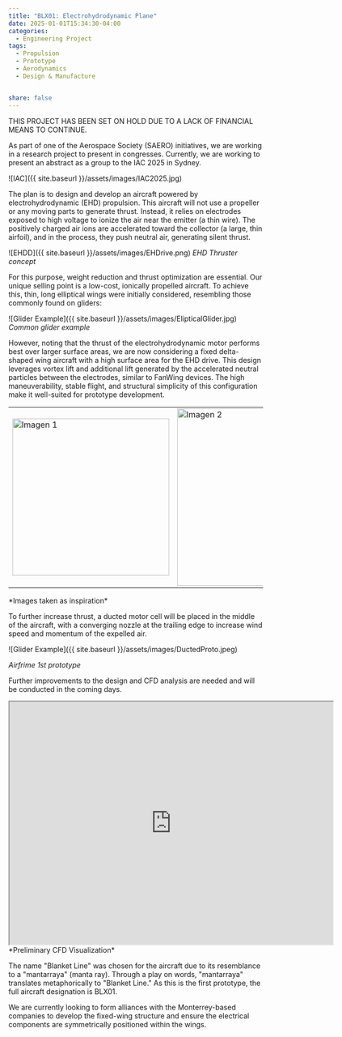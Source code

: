 ```yaml
---
title: "BLX01: Electrohydrodynamic Plane"
date: 2025-01-01T15:34:30-04:00
categories:
  - Engineering Project
tags:
  - Propulsion
  - Prototype
  - Aerodynamics
  - Design & Manufacture


share: false
---
```





THIS PROJECT HAS BEEN SET ON HOLD DUE TO A LACK OF FINANCIAL MEANS TO CONTINUE. 


As part of one of the Aerospace Society (SAERO) initiatives, we are working in a research project to present in congresses. Currently, we are working to present an abstract as a group to the IAC 2025 in Sydney.

![IAC]({{ site.baseurl }}/assets/images/IAC2025.jpg)


The plan is to design and develop an aircraft powered by electrohydrodynamic (EHD) propulsion. This aircraft will not use a propeller or any moving parts to generate thrust. Instead, it relies on electrodes exposed to high voltage to ionize the air near the emitter (a thin wire). The positively charged air ions are accelerated toward the collector (a large, thin airfoil), and in the process, they push neutral air, generating silent thrust.


![EHDD]({{ site.baseurl }}/assets/images/EHDrive.png)
*EHD Thruster concept*


For this purpose, weight reduction and thrust optimization are essential. Our unique selling point is a low-cost, ionically propelled aircraft. To achieve this, thin, long elliptical wings were initially considered, resembling those commonly found on gliders:

![Glider Example]({{ site.baseurl }}/assets/images/ElipticalGlider.jpg)
*Common glider example*

However, noting that the thrust of the electrohydrodynamic motor performs best over larger surface areas, we are now considering a fixed delta-shaped wing aircraft with a high surface area for the EHD drive. This design leverages vortex lift and additional lift generated by the accelerated neutral particles between the electrodes, similar to FanWing devices. The high maneuverability, stable flight, and structural simplicity of this configuration make it well-suited for prototype development.


<table>
  <tr>
    <td><img src="{{ site.baseurl }}/assets/images/FanWing.jpg" alt="Imagen 1" width="310" /></td>
    <td><img src="{{ site.baseurl }}/assets/images/DeltaWingInspo.jpg" alt="Imagen 2" width="350" /></td>
  </tr>
</table>
*Images taken as inspiration*


To further increase thrust, a ducted motor cell will be placed in the middle of the aircraft, with a converging nozzle at the trailing edge to increase wind speed and momentum of the expelled air. 


![Glider Example]({{ site.baseurl }}/assets/images/DuctedProto.jpeg)

*Airfrime 1st prototype*

Further improvements to the design and CFD analysis are needed and will be conducted in the coming days.

<iframe src="https://drive.google.com/file/d/1oypyoMz1yhCDtuLLqoCJdTHI5tPl4y1k/preview" width="640" height="480" allow="autoplay"></iframe>
*Preliminary CFD Visualization*

The name "Blanket Line" was chosen for the aircraft due to its resemblance to a "mantarraya" (manta ray). Through a play on words, "mantarraya" translates metaphorically to "Blanket Line." As this is the first prototype, the full aircraft designation is BLX01.


We are currently looking to form alliances with the Monterrey-based companies to develop the fixed-wing structure and ensure the electrical components are symmetrically positioned within the wings.









